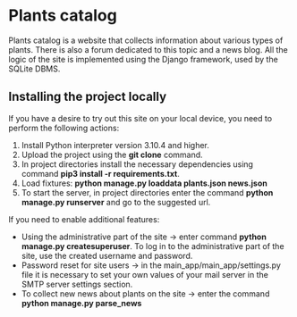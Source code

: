 # Plants catalog
Plants catalog is a website that collects information about various types of plants. There is also a forum dedicated to this topic and a news blog. All the logic of the site is implemented using the Django framework, used by the SQLite DBMS.

## Installing the project locally
If you have a desire to try out this site on your local device, you need to perform the following actions:
1. Install Python interpreter version 3.10.4 and higher.
2. Upload the project using the **git clone** command.
3. In project directories install the necessary dependencies using command **pip3 install -r requirements.txt**.
4. Load fixtures: **python manage.py loaddata plants.json news.json**
5. To start the server, in project directories enter the command **python manage.py runserver** and go to the suggested url.

If you need to enable additional features:
- Using the administrative part of the site -> enter command **python manage.py createsuperuser**. To log in to the administrative part of the site, use the created username and password.
- Password reset for site users -> in the main_app/main_app/settings.py file it is necessary to set your own values of your mail server in the SMTP server settings section.
- To collect new news about plants on the site -> enter the command **python manage.py parse_news**
